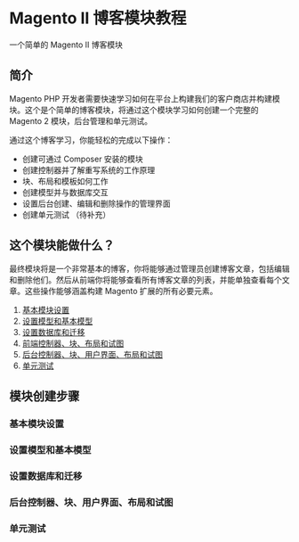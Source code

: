 # Magento II 博客模块教程
一个简单的 Magento II 博客模块
## 简介
Magento PHP 开发者需要快速学习如何在平台上构建我们的客户商店并构建模块。这个是个简单的博客模块，将通过这个模块学习如何创建一个完整的 Magento 2 模块，后台管理和单元测试。

通过这个博客学习，你能轻松的完成以下操作：

- 创建可通过 Composer 安装的模块
- 创建控制器并了解重写系统的工作原理
- 块、布局和模板如何工作
- 创建模型并与数据库交互
- 设置后台创建、编辑和删除操作的管理界面
- 创建单元测试 （待补充）

## 这个模块能做什么？

最终模块将是一个非常基本的博客，你将能够通过管理员创建博客文章，包括编辑和删除他们。然后从前端你将能够查看所有博客文章的列表，并能单独查看每个文章。这些操作能够涵盖构建 Magento 扩展的所有必要元素。

1. [基本模块设置](#基本模块设置)
2. [设置模型和基本模型](#设置模型和基本模型)
3. [设置数据库和迁移](#设置数据库和迁移)
4. [前端控制器、块、布局和试图](#前端控制器、块、布局和试图)
5. [后台控制器、块、用户界面、布局和试图](#后台控制器、块、用户界面、布局和试图)
6. [单元测试](#单元测试)


## 模块创建步骤

### 基本模块设置

### 设置模型和基本模型

### 设置数据库和迁移

### 后台控制器、块、用户界面、布局和试图

### 单元测试

